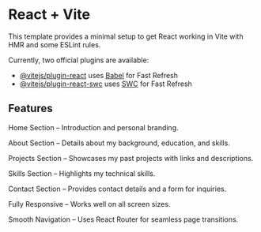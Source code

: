 # React + Vite

This template provides a minimal setup to get React working in Vite with HMR and some ESLint rules.

Currently, two official plugins are available:

- [@vitejs/plugin-react](https://github.com/vitejs/vite-plugin-react/blob/main/packages/plugin-react/README.md) uses [Babel](https://babeljs.io/) for Fast Refresh
- [@vitejs/plugin-react-swc](https://github.com/vitejs/vite-plugin-react-swc) uses [SWC](https://swc.rs/) for Fast Refresh

##  Features

Home Section – Introduction and personal branding.

About Section – Details about my background, education, and skills.

Projects Section – Showcases my past projects with links and descriptions.

Skills Section – Highlights my technical skills.

Contact Section – Provides contact details and a form for inquiries.

Fully Responsive – Works well on all screen sizes.

Smooth Navigation – Uses React Router for seamless page transitions.